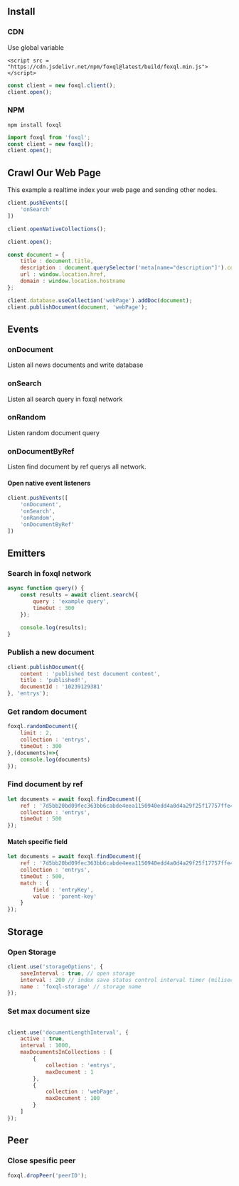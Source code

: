 ## Install

### CDN

Use global variable
```
<script src = "https://cdn.jsdelivr.net/npm/foxql@latest/build/foxql.min.js"></script>
```

``` javascript
const client = new foxql.client();
client.open();
```
### NPM

```
npm install foxql
```

``` javascript
import foxql from 'foxql';
const client = new foxql();
client.open();
```

## Crawl Our Web Page
This example a realtime index your web page and sending other nodes.
``` javascript
client.pushEvents([
    'onSearch'
])

client.openNativeCollections();

client.open();

const document = {
    title : document.title,
    description : document.querySelector('meta[name="description"]').content, // change this selector on your using dom element.
    url : window.location.href,
    domain : window.location.hostname
};

client.database.useCollection('webPage').addDoc(document);
client.publishDocument(document, 'webPage');
```




## Events

### onDocument
Listen all news documents and write database
### onSearch
Listen all search query in foxql network
### onRandom
Listen random document query
### onDocumentByRef
Listen find document by ref querys all network.

#### Open native event listeners

``` javascript
client.pushEvents([
    'onDocument',
    'onSearch',
    'onRandom',
    'onDocumentByRef'
])
```

## Emitters

### Search in foxql network

``` javascript
async function query() {
    const results = await client.search({
        query : 'example query',
        timeOut : 300
    });

    console.log(results);
}
```

### Publish a new document

``` javascript
client.publishDocument({
    content : 'published test document content',
    title : 'published!',
    documentId : '10239129381'
}, 'entrys');

```

### Get random document
``` javascript
foxql.randomDocument({
    limit : 2,
    collection : 'entrys',
    timeOut : 300
},(documents)=>{
    console.log(documents)
});
```

### Find document by ref
``` javascript
let documents = await foxql.findDocument({  
    ref : '7d5bb20bd09fec363bb6cabde4eea1150940edd4a0d4a29f25f17757ffe47a68',
    collection : 'entrys',
    timeOut : 500
});
```

#### Match specific field
``` javascript
let documents = await foxql.findDocument({  
    ref : '7d5bb20bd09fec363bb6cabde4eea1150940edd4a0d4a29f25f17757ffe47a68',
    collection : 'entrys',
    timeOut : 500,
    match : {
        field : 'entryKey',
        value : 'parent-key'
    }
});
```

## Storage

### Open Storage
``` javascript
client.use('storageOptions', {
    saveInterval : true, // open storage
    interval : 200 // index save status control interval timer (miliseconds),
    name : 'foxql-storage' // storage name
});
```
### Set max document size
```javascript

client.use('documentLengthInterval', {
    active : true,
    interval : 1000,
    maxDocumentsInCollections : [
        {
            collection : 'entrys',
            maxDocument : 1
        },
        {
            collection : 'webPage',
            maxDocument : 100
        }
    ]
});
```

## Peer

### Close spesific peer
``` javascript
foxql.dropPeer('peerID');
```
